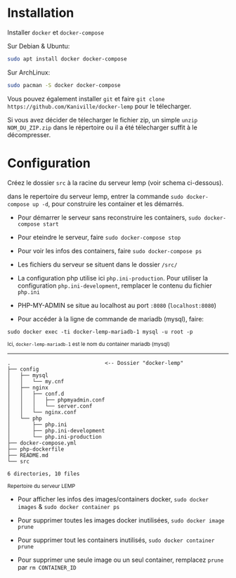 # Installation

Installer `docker` et `docker-compose`

Sur Debian & Ubuntu:
```bash
sudo apt install docker docker-compose
```

Sur ArchLinux:
```bash
sudo pacman -S docker docker-compose
```

Vous pouvez également installer `git` et faire `git clone https://github.com/Kaniville/docker-lemp` pour le télecharger.

Si vous avez décider de télecharger le fichier zip, un simple `unzip NOM_DU_ZIP.zip` dans le répertoire ou il a été télecharger suffit à le décompresser.

# Configuration

Créez le dossier `src` à la racine du serveur lemp (voir schema ci-dessous).

dans le repertoire du serveur lemp, entrer la commande `sudo docker-compose up -d`, pour construire les container et les démarrés.

- Pour démarrer le serveur sans reconstruire les containers, `sudo docker-compose start`

- Pour eteindre le serveur, faire `sudo docker-compose stop`

- Pour voir les infos des containers, faire `sudo docker-compose ps`

- Les fichiers du serveur se situent dans le dossier `/src/`

- La configuration php utilise ici `php.ini-production`. Pour utiliser la configuration `php.ini-development`, remplacer le contenu du fichier `php.ini`

- PHP-MY-ADMIN se situe au localhost au port `:8080` (`localhost:8080`)

- Pour accéder à la ligne de commande de mariadb (mysql), faire:
```
sudo docker exec -ti docker-lemp-mariadb-1 mysql -u root -p
```
<sub>Ici, `docker-lemp-mariadb-1` est le nom du container mariadb (mysql)</sup>

<hr>

```
.                              <-- Dossier "docker-lemp"
├── config
│   ├── mysql
│   │   └── my.cnf
│   ├── nginx
│   │   ├── conf.d
│   │   │   ├── phpmyadmin.conf
│   │   │   └── server.conf
│   │   └── nginx.conf
│   └── php
│       ├── php.ini
│       ├── php.ini-development
│       └── php.ini-production
├── docker-compose.yml
├── php-dockerfile
├── README.md
└── src

6 directories, 10 files
```
<sub>Repertoire du serveur LEMP</sub>

- Pour afficher les infos des images/containers docker, `sudo docker images` & `sudo docker container ps`

- Pour supprimer toutes les images docker inutilisées, `sudo docker image prune`

- Pour supprimer tout les containers inutilisés, `sudo docker container prune`

- Pour supprimer une seule image ou un seul container, remplacez `prune` par `rm CONTAINER_ID`
